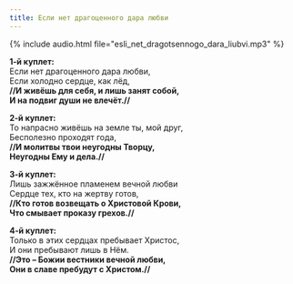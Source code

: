 ```yaml
---
title: Если нет драгоценного дара любви
---
```

{% include audio.html file="esli_net_dragotsennogo_dara_liubvi.mp3" %}

**1-й куплет:**  
Если нет драгоценного дара любви,  
Если холодно сердце, как лёд,  
**//И живёшь для себя, и лишь занят собой,  
И на подвиг души не влечёт.//**

**2-й куплет:**  
То напрасно живёшь на земле ты, мой друг,  
Бесполезно проходят года,  
**//И молитвы твои неугодны Творцу,  
Неугодны Ему и дела.//**

**3-й куплет:**  
Лишь зажжённое пламенем вечной любви  
Сердце тех, кто на жертву готов,  
**//Кто готов возвещать о Христовой Крови,  
Что смывает проказу грехов.//**

**4-й куплет:**  
Только в этих сердцах пребывает Христос,  
И они пребывают лишь в Нём.  
**//Это – Божии вестники вечной любви,  
Они в славе пребудут с Христом.//**
